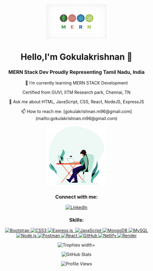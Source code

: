 <p align="center">
  <img src="mern.jpg" alt="MERN"  width="200" />
</p>

<h1 align="center">Hello,I'm Gokulakrishnan 👋</h1>
<h3 align="center">MERN Stack Dev Proudly Representing Tamil Nadu, India</h3>


<div align="center">
  <p>🌱 I’m currently learning MERN STACK Development</p>
  <p>Certified from GUVI, IITM Research park, Chennai, TN</p>
  <p>💬 Ask me about HTML, JavaScript, CSS, React, NodeJS, ExpressJS</p>
  <p>📫 How to reach me: [gokulakrishnan.m96@gmail.com](mailto:gokulakrishnan.m96@gmail.com)</p>
</div>

<p align="center">
  <img src="git re.gif" alt="Your GIF" width="200" height="200" />
</p>

<h3 align="center">Connect with me:</h3>
<p align="center">
  <a href="https://linkedin.com/in/gokulakrishnan-m-b05413288" target="blank">
    <img src="https://raw.githubusercontent.com/rahuldkjain/github-profile-readme-generator/master/src/images/icons/Social/linked-in-alt.svg" alt="LinkedIn" height="30" width="40" />
  </a>
</p>

<h3 align="center">Skills:</h3>

<div align="center">
  <a href="https://getbootstrap.com" target="_blank">
    <img src="https://img.shields.io/badge/Bootstrap-5.0-purple?style=for-the-badge&logo=bootstrap" alt="Bootstrap" />
  </a>
  <a href="https://www.w3schools.com/css/" target="_blank">
    <img src="https://img.shields.io/badge/CSS3-blue?style=for-the-badge&logo=css3" alt="CSS3" />
  </a>
  <a href="https://expressjs.com" target="_blank">
    <img src="https://img.shields.io/badge/Express.js-lightgrey?style=for-the-badge&logo=express" alt="Express.js" />
  </a>
  <a href="https://www.w3.org/html/" target="_blank">
    <img src="https://img.shields.io/badge/HTML5-orange?style=for-the-badge&logo=html5" alt "HTML5" />
  </a>
  <a href="https://developer.mozilla.org/en-US/docs/Web/JavaScript" target="_blank">
    <img src="https://img.shields.io/badge/JavaScript-yellow?style=for-the-badge&logo=javascript" alt="JavaScript" />
  </a>
  <a href="https://www.mongodb.com/" target="_blank">
    <img src="https://img.shields.io/badge/MongoDB-success?style=for-the-badge&logo=mongodb" alt="MongoDB" />
  </a>
  <a href="https://www.mysql.com/" target="_blank">
    <img src="https://img.shields.io/badge/MySQL-blueviolet?style=for-the-badge&logo=mysql" alt="MySQL" />
  </a>
  <a href="https://nodejs.org" target="_blank">
    <img src="https://img.shields.io/badge/Node.js-green?style=for-the-badge&logo=node.js" alt="Node.js" />
  </a>
  <a href="https://postman.com" target="_blank">
    <img src="https://img.shields.io/badge/Postman-red?style=for-the-badge&logo=postman" alt="Postman" />
  </a>
  <a href="https://reactjs.org/" target="_blank">
    <img src="https://img.shields.io/badge/React-blue?style=for-the-badge&logo=react" alt="React" />
  </a>
  <a href="https://github.com" target="_blank">
    <img src="https://img.shields.io/badge/GitHub-black?style=for-the-badge&logo=github" alt="GitHub" />
  </a>
  <a href="https://www.netlify.com" target="_blank">
    <img src="https://img.shields.io/badge/Netlify-blue?style=for-the-badge&logo=netlify" alt="Netlify" />
  </a>
  <a href="https://render.com" target="_blank">
    <img src="https://img.shields.io/badge/Render-black?style=for-the-badge&logo=render" alt="Render" />
  </a>
</div>

<p align="center">
  <a href="https://github.com/ryo-ma/github-profile-trophy" style="text-decoration: none;">
    <img src="https://github-profile-trophy.vercel.app/?username=gokul-96&theme=gruvbox&column=6" alt="Trophies width="20" hight="20" />
  </a>
</p>

<p align="center">
  <img src="https://github-readme-stats.vercel.app/api?username=gokul-96&show_icons=true&count_private=true&theme=radical" alt="GitHub Stats" width="200" />
</p>

<p align="center">
  <img src="https://komarev.com/ghpvc/?username=gokul-96&label=Profile%20Views&color=0e75b6&style=flat" alt="Profile Views" />
</p>


